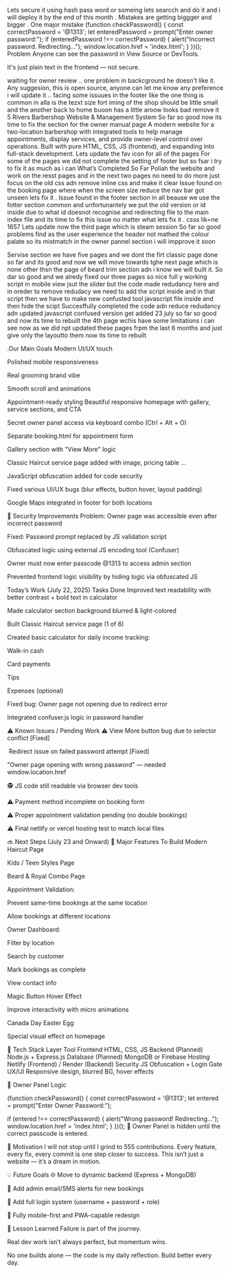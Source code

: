 Lets secure it using hash pass word or someing lets searcch and do it 
and i will deploy it by the end of this month . 
Mistakes are getting biggger and bigger . 
One major mistake 
(function checkPassword() {
  const correctPassword = '@1313';
  let enteredPassword = prompt("Enter owner password:");
  if (enteredPassword !== correctPassword) {
    alert("Incorrect password. Redirecting...");
    window.location.href = 'index.html';
  }
})();
 Problem
Anyone can see the password in View Source or DevTools.

It's just plain text in the frontend — not secure.


waiting for owner review .. one problem in backcground he doesn't like it. Any suggesion, this is open source, anyone can let me know any preference i will update it ..
facing some issuues in the footer like the one thing is common in alla is the tezxt size fort iming of the shop should be little small 
and the another back to home buoon has a little aroow looks bad remove it 
5 Rivers Barbershop Website & Management System
So far so good now its time to fix the section for the owner manual page 
A modern website for a two-location barbershop with integrated tools to help manage appointments, display services, and provide owner-level control over operations. Built with pure HTML, CSS, JS (frontend), and expanding into full-stack development.
Lets update the fav icon 
for all of the pages 
For some of the pages we did not complete the setting of footer but so fsar i try to fix it as much as i can 
 What’s Completed So Far Poliah the website and work on the resst pages and in the next two pages no need to do more just focus on the old css adn remove inline css and make it clear 
Issue found on the booking page where when the screen size reduce the nav bar got unseen lets fix it .
 Issue found in the footer section in all beause we use the fotter section common and unfortunantely we put the old version or id inside due to what id doesnot recognise and redirecting file to the main index file and its time to fix this issue no matter what lets fix it . csss lik=ne 1657
 Lets update now the third page which is steam session 
 So far so good problems find as the user experience the header not mathed the colour palate so its mistmatch in the owner pannel section i will impprove it soon 

Servise section we have five pages and we dont the firt classic page  done so far and its good and now we will move towards tghe next page  which is none other thsn the page of beard trim section adn i know we will built it.
So dar so good and we alredy fixed our three pages so nice full y working script in mobile view jsut the slider but the code made redudancy here and in oreder to remove redudacy we need to add the script inside and in that script then we have to make new confusted tool javascript file inside and then hide the scipt 
Succesffully completed the code adn reduce redudancy adn updated javascript confused version get added 
23 july 
so far so good and now its time to rebuilt the 4th page wchis have some limitations i can see now as we did npt updated these pages frpm  the last 6 months and just give only the layoutto  them now its time to rebuilt 

.Our  Main Goals
Modern UI/UX touch

Polished mobile responsiveness

Real grooming brand vibe

Smooth scroll and animations

Appointment-ready styling
 Beautiful responsive homepage with gallery, service sections, and CTA

 Secret owner panel access via keyboard combo (Ctrl + Alt + O)

 Separate booking.html for appointment form

 Gallery section with "View More" logic

 Classic Haircut service page added with image, pricing table ... 

 JavaScript obfuscation added for code security

 Fixed various UI/UX bugs (blur effects, button hover, layout padding)

 Google Maps integrated in footer for both locations

🔐 Security Improvements
 Problem: Owner page was accessible even after incorrect password

 Fixed: Password prompt replaced by JS validation script

 Obfuscated logic using external JS encoding tool (Confuser)

Owner must now enter passcode @1313 to access admin section

Prevented frontend logic visibility by hiding logic via obfuscated JS

 Today’s Work (July 22, 2025)
 Tasks Done
Improved text readability with better contrast + bold text in calculator

Made calculator section background blurred & light-colored

Built Classic Haircut service page (1 of 6)

Created basic calculator for daily income tracking:

Walk-in cash

Card payments

Tips

Expenses (optional)

Fixed bug: Owner page not opening due to redirect error

Integrated confuser.js logic in password handler

⚠ Known Issues / Pending Work
⚠ View More button bug due to selector conflict [Fixed]

️ Redirect issue on failed password attempt [Fixed]

 "Owner page opening with wrong password" — needed window.location.href

🕵 JS code still readable via browser dev tools

⚠️ Payment method incomplete on booking form

⚠️ Proper appointment validation pending (no double bookings)

⚠️ Final netlify or vercel hosting test to match local files

🔜 Next Steps (July 23 and Onward)
🧱 Major Features To Build
Modern Haircut Page

Kids / Teen Styles Page

Beard & Royal Combo Page

Appointment Validation:

Prevent same-time bookings at the same location

Allow bookings at different locations

Owner Dashboard:

Filter by location

Search by customer

Mark bookings as complete

View contact info

Magic Button Hover Effect

Improve interactivity with micro animations

Canada Day Easter Egg

Special visual effect on homepage

📁 Tech Stack
Layer	Tool
Frontend	HTML, CSS, JS
Backend	(Planned) Node.js + Express.js
Database	(Planned) MongoDB or Firebase
Hosting	Netlify (Frontend) / Render (Backend)
Security	JS Obfuscation + Login Gate
UX/UI	Responsive design, blurred BG, hover effects

💬 Owner Panel Logic

(function checkPassword() {
  const correctPassword = '@1313';
  let entered = prompt("Enter Owner Password:");

  if (entered !== correctPassword) {
    alert("Wrong password! Redirecting...");
    window.location.href = 'index.html';
  }
})();
🔐 Owner Panel is hidden until the correct passcode is entered.

🚀 Motivation
I will not stop until I grind to 555 contributions.
Every feature, every fix, every commit is one step closer to success.
This isn’t just a website — it’s a dream in motion.

💡 Future Goals
🌐 Move to dynamic backend (Express + MongoDB)

📧 Add admin email/SMS alerts for new bookings

🔑 Add full login system (username + password + role)

📱 Fully mobile-first and PWA-capable redesign

🧠 Lesson Learned
Failure is part of the journey.

Real dev work isn’t always perfect, but momentum wins.

No one builds alone — the code is my daily reflection. Build better every day.

